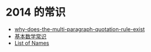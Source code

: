 2014 的常识
===========




* [why-does-the-multi-paragraph-quotation-rule-exist](/常识/2014/src/why-does-the-multi-paragraph-quotation-rule-exist.md)
* [基本数学常识](/常识/2014/src/基本数学常识.md)
* [List of Names](/常识/2014/src/List-of-names.md)